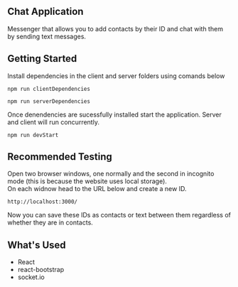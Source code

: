 ## Chat Application

Messenger that allows you to add contacts by their ID and chat with them by sending text messages.

## Getting Started

Install dependencies in the client and server folders using comands below

```
npm run clientDependencies
```

```
npm run serverDependencies
```

Once denendencies are sucessfully installed start the application. Server and client will run concurrently.

```
npm run devStart
```

## Recommended Testing

Open two browser windows, one normally and the second in incognito mode (this is because the website uses local storage).\
On each widnow head to the URL below and create a new ID.

```
http://localhost:3000/
```

Now you can save these IDs as contacts or text between them regardless of whether they are in contacts.

## What's Used

- React
- react-bootstrap
- socket.io
